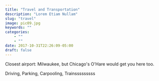 ```yaml
---
title: "Travel and Transportation"
description: "Lorem Etiam Nullam"
slug: "travel"
image: pic09.jpg
keywords: ""
categories: 
    - ""
    - ""
date: 2017-10-31T22:26:09-05:00
draft: false
---
```

Closest airport: Milwaukee, but Chicago's O'Hare would get you here too.

Driving, Parking, Carpooling, Trainsssssssss